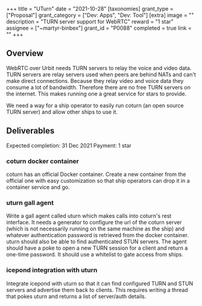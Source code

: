 +++
title = "UTurn"
date = "2021-10-28"
[taxonomies]
grant_type = ["Proposal"]
grant_category = ["Dev: Apps", "Dev: Tool"]
[extra]
image = ""
description = "TURN server support for WebRTC"
reward = "1 star"
assignee = ["~martyr-binbex"]
grant_id = "P0088"
completed = true
link = ""
+++

## Overview

WebRTC over Urbit needs TURN servers to relay the voice and video data. TURN servers are relay servers used when peers are behind NATs and can't make direct connections. Because they relay video and voice data they consume a lot of bandwidth. Therefore there are no free TURN servers on the internet. This makes running one a great service for stars to provide.

We need a way for a ship operator to easily run coturn (an open source TURN server) and allow other ships to use it.

## Deliverables

Expected completion: 31 Dec 2021
Payment: 1 star

### coturn docker container

coturn has an official Docker container. Create a new container from the official one with easy customization so that ship operators can drop it in a container service and go.

### uturn gall agent

Write a gall agent called uturn which makes calls into coturn's rest interface. It needs a generator to configure the url of the coturn server (which is not necessarily running on the same machine as the ship) and whatever authentication password is retrieved from the docker container. uturn should also be able to find authenticated STUN servers. The agent should have a poke to open a new TURN session for a client and return a one-time password. It should use a whitelist to gate access from ships.

### icepond integration with uturn

Integrate icepond with uturn so that it can find configured TURN and STUN servers and advertise them back to clients. This requires writing a thread that pokes uturn and returns a list of server/auth details.
